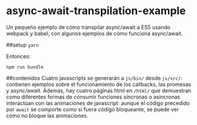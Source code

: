 # async-await-transpilation-example
Un pequeño ejemplo de cómo transpilar async/await a ES5 usando webpack y babel, con algunos ejemplos de cómo funciona async/await.

##setup
`yarn`

Entonces:

`npm run bundle`


##contenidos
Cuatro javascripts se generarán a `js/bin/` desde `js/src/`: contienen ejemplos sobre el funcionamiento de los callbacks,
las promesas y async/await. Además, hay cuatro páginas html en `/html/` que demuestran como diferentes formas de consumir
funciones síncronas o asíncronas interactúan con las animaciones de javascript: aunque el código precedido por `await` se
comporte como si fuera código bloqueante, se puede ver cómo no bloque las animaciones.


